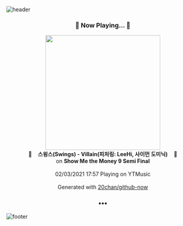![header](https://capsule-render.vercel.app/api?type=wave&height=170&section=header&text=Hi.%20I'm%20SHIFT&fontColor=090707&fontAlignX=45&fontAlignY=65&fontSize=100)

<h3 align="center">🎵 Now Playing... 🎵</h3>
<p align="center">
  <a href="https://music.youtube.com/channel/UCxz7gLC1-zY1l20C4fQKrRA">
    <img width="300" src="https://lh3.googleusercontent.com/eScm1LzNLwusg8llNCiz6e97URDAXkc8nQU07i7BbI-eFQv1_lS7o2-yI17HJWq2cLDD6x5GNBZPfLk">
  </a>
  <br>
  🎵&nbsp&nbsp&nbsp <b>스윙스(Swings) - Villain(피처링: LeeHi, 사이먼 도미닉)</b> &nbsp&nbsp&nbsp🎵
  <br>
  on <b>Show Me the Money 9 Semi Final</b>
  
  <br />
  <br />
  02/03/2021 17:57 Playing on YTMusic
  <br />
  <br />
  Generated with <a href="https://github.com/20chan/github-now">20chan/github-now</a>
</p>

<h3 align="center">•••</h3>

![footer](https://capsule-render.vercel.app/api?type=wave&height=150&section=footer)
